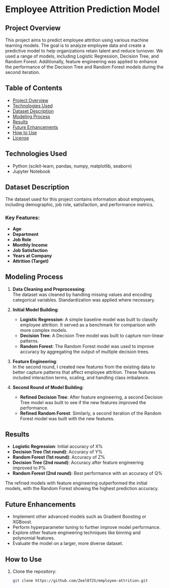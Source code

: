 # Employee Attrition Prediction Model

## Project Overview
This project aims to predict employee attrition using various machine learning models. The goal is to analyze employee data and create a predictive model to help organizations retain talent and reduce turnover. We used a range of models, including Logistic Regression, Decision Tree, and Random Forest. Additionally, feature engineering was applied to enhance the performance of the Decision Tree and Random Forest models during the second iteration.

## Table of Contents
- [Project Overview](#project-overview)
- [Technologies Used](#technologies-used)
- [Dataset Description](#dataset-description)
- [Modeling Process](#modeling-process)
- [Results](#results)
- [Future Enhancements](#future-enhancements)
- [How to Use](#how-to-use)
- [License](#license)

## Technologies Used
- Python (scikit-learn, pandas, numpy, matplotlib, seaborn)
- Jupyter Notebook

## Dataset Description
The dataset used for this project contains information about employees, including demographic, job role, satisfaction, and performance metrics.

### Key Features:
- **Age**
- **Department**
- **Job Role**
- **Monthly Income**
- **Job Satisfaction**
- **Years at Company**
- **Attrition (Target)**

## Modeling Process

1. **Data Cleaning and Preprocessing**:  
   The dataset was cleaned by handling missing values and encoding categorical variables. Standardization was applied where necessary.

2. **Initial Model Building**:
   - **Logistic Regression**: A simple baseline model was built to classify employee attrition. It served as a benchmark for comparison with more complex models.
   - **Decision Tree**: A Decision Tree model was built to capture non-linear patterns.
   - **Random Forest**: The Random Forest model was used to improve accuracy by aggregating the output of multiple decision trees.

3. **Feature Engineering**:  
   In the second round, I created new features from the existing data to better capture patterns that affect employee attrition. These features included interaction terms, scaling, and handling class imbalance.

4. **Second Round of Model Building**:
   - **Refined Decision Tree**: After feature engineering, a second Decision Tree model was built to see if the new features improved the performance.
   - **Refined Random Forest**: Similarly, a second iteration of the Random Forest model was built with the new features.

## Results
- **Logistic Regression**: Initial accuracy of X%
- **Decision Tree (1st round)**: Accuracy of Y%
- **Random Forest (1st round)**: Accuracy of Z%
- **Decision Tree (2nd round)**: Accuracy after feature engineering improved to P%
- **Random Forest (2nd round)**: Best performance with an accuracy of Q%

The refined models with feature engineering outperformed the initial models, with the Random Forest showing the highest prediction accuracy.

## Future Enhancements
- Implement other advanced models such as Gradient Boosting or XGBoost.
- Perform hyperparameter tuning to further improve model performance.
- Explore other feature engineering techniques like binning and polynomial features.
- Evaluate the model on a larger, more diverse dataset.

## How to Use
1. Clone the repository:
   ```bash
   git clone https://github.com/Zeel0725/employee-attrition.git
